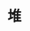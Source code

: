 <!--
 * @Author       : Scallions
 * @Date         : 2020-03-20 11:20:24
 * @LastEditors  : Scallions
 * @LastEditTime : 2020-03-20 11:20:25
 * @FilePath     : /algorithm-ex/structure/heap/heap.md
 * @Description  : 
 -->

# 堆